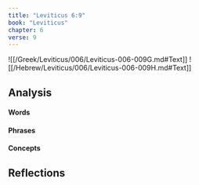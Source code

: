```yaml
---
title: "Leviticus 6:9"
book: "Leviticus"
chapter: 6
verse: 9
---
```

![[/Greek/Leviticus/006/Leviticus-006-009G.md#Text]]
![[/Hebrew/Leviticus/006/Leviticus-006-009H.md#Text]]

## Analysis

#### Words

#### Phrases

#### Concepts

## Reflections
